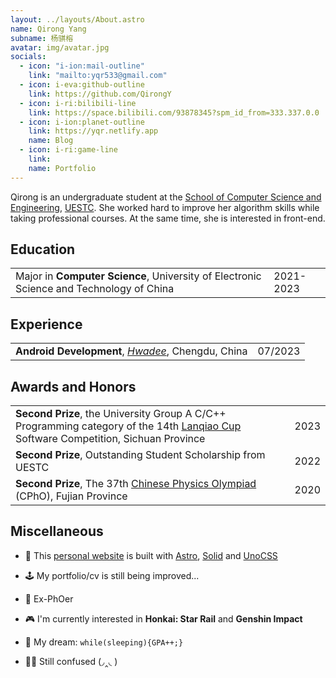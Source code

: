 ```yaml
---
layout: ../layouts/About.astro
name: Qirong Yang
subname: 杨骐榕
avatar: img/avatar.jpg
socials:
  - icon: "i-ion:mail-outline"
    link: "mailto:yqr533@gmail.com"
  - icon: i-eva:github-outline
    link: https://github.com/QirongY
  - icon: i-ri:bilibili-line
    link: https://space.bilibili.com/93878345?spm_id_from=333.337.0.0
  - icon: i-ion:planet-outline
    link: https://yqr.netlify.app
    name: Blog
  - icon: i-ri:game-line
    link: 
    name: Portfolio
---
```


Qirong is an undergraduate student at the [School of Computer Science and Engineering](https://scse.uestc.edu.cn), [UESTC](https://www.uestc.edu.cn). She worked hard to improve her algorithm skills while taking professional courses. At the same time, she is interested in front-end.

<!-- [Curriculum Vitae](/files/cv/en.pdf) / yqr533@gmail.com -->


## Education

|                                                                                         |           |
| --------------------------------------------------------------------------------------- | --------- |
| Major in **Computer Science**, University of Electronic Science and Technology of China | 2021-2023 |

<!-- 
## Publications <span text-base>(also see <a href="https://scholar.google.com/citations?user=RuW6xgMAAAAJ" target="_blank" rel="noopener noreferrer">Google Scholar</a>)</span>

:::paper[/img/about/tokenflow-1.png /img/about/tokenflow-2.png]
**TokenFlow: Rethinking Fine-grained Cross-modal Alignment in Vision-Language Retrieval**

<u>Xiaohan Zou</u>, Changqiao Wu, Lele Cheng, and Zhongyuan Wang

Preprint, 2022

[paper](http://arxiv.org/abs/2209.13822)
:::

:::paper
**Efficient Meta-Learning for Continual Learning with Taylor Expansion Approximation**

<u>Xiaohan Zou</u>, and Tong Lin

International Joint Conference on Neural Networks (IJCNN), 2022

**Oral Presentation**

[paper](https://arxiv.org/abs/2210.00713) / [slide](/files/papers/ijcnn2022/slide.pdf)
:::

:::paper[/img/about/ictai2020.png]
**To be an Artist: Automatic Generation on Food Image Aesthetic Captioning**

<u>Xiaohan Zou</u>, Cheng Lin, Yinjia Zhang, and Qinpei Zhao

International Conference on Tools with Artificial Intelligence (ICTAI), 2020

**Oral Presentation**

[paper](https://ieeexplore.ieee.org/document/9288208) / [code](https://github.com/Renovamen/Food-IAC) / [slide](/files/papers/ictai2020/slide.pdf)
:::

:::paper
**A Survey on Application of Knowledge Graph**

<u>Xiaohan Zou</u>

International Conference on Control Engineering and Artificial Intelligence (CCEAI), 2020

[paper](https://iopscience.iop.org/article/10.1088/1742-6596/1487/1/012016/pdf)
:::
-->

## Experience

|                                                                            |         |
| -------------------------------------------------------------------------- | ------- |
| **Android Development**, _[Hwadee](https://www.hwadee.cn)_, Chengdu, China | 07/2023 |

<!--
## Talks

- [Meta / Few-shot Learning](/files/talks/2021-08-meta-learning.pdf), Kuaishou, 08/2021
- [Continual Learning: Meta Continual Learning & Task Free Settings](/files/talks/2020-08-continual-learning.pdf), Peking University, 08/2020
-->

## Awards and Honors

|                                                                                                                                                               |      |
| ------------------------------------------------------------------------------------------------------------------------------------------------------------- | ---- |
| **Second Prize**, the University Group A C/C++ Programming category of the 14th [Lanqiao Cup](https://www.lanqiao.cn/) Software Competition, Sichuan Province | 2023 |
| **Second Prize**, Outstanding Student Scholarship from UESTC                                                                                                  | 2022 |
| **Second Prize**, The 37th [Chinese Physics Olympiad](https://cpho.pku.edu.cn) (CPhO), Fujian Province                                                        | 2020 |

## Miscellaneous

- 🚀 This [personal website](https://github.com/QirongY/QirongY.github.io) is built with [Astro](https://astro.build/), [Solid](https://www.solidjs.com/) and [UnoCSS](https://github.com/antfu/unocss)

- 🕹️ My portfolio/cv is still being improved...

- 🔭 Ex-PhOer

- 🎮 I'm currently interested in **Honkai: Star Rail** and **Genshin Impact**

- 💯 My dream: `while(sleeping){GPA++;}`

- 😶‍🌫️ Still confused (◞‸◟ )
